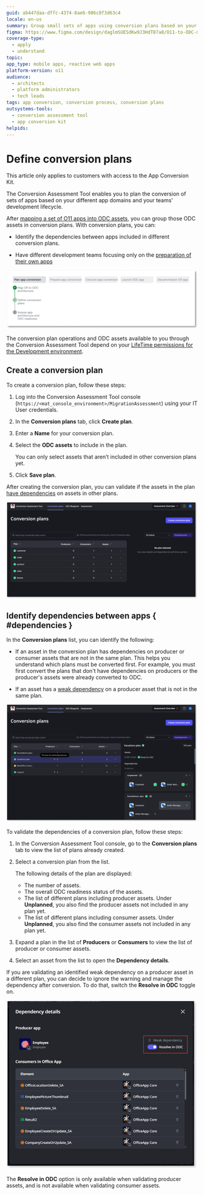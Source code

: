 ```yaml
---
guid: ab447daa-dffc-4374-8ae6-986c8f3d63c4
locale: en-us
summary: Group small sets of apps using conversion plans based on your different app domains.
figma: https://www.figma.com/design/daglmSUESdKw9J3HdT87a8/O11-to-ODC-migration?node-id=2655-1045
coverage-type:
  - apply
  - understand
topic: 
app_type: mobile apps, reactive web apps
platform-version: o11
audience:
  - architects
  - platform administrators
  - tech leads
tags: app conversion, conversion process, conversion plans
outsystems-tools:
  - conversion assessment tool
  - app conversion kit
helpids: 
---
```


# Define conversion plans

<div class="info" markdown="1">

This article only applies to customers with access to the App Conversion Kit.

</div>

The Conversion Assessment Tool enables you to plan the conversion of sets of apps based on your different app domains and your teams' development lifecycle.

After [mapping a set of O11 apps into ODC assets](plan-map-apps.md), you can group those ODC assets in conversion plans. With conversion plans, you can:

* Identify the dependencies between apps included in different conversion plans.

* Have different development teams focusing only on the [preparation of their own apps](../prepare/prep-intro.md)

![Diagram showing the Define conversion plans step in the conversion process.](images/prep-define-plans-diag.png "Define conversion plans")

<div class="info" markdown="1">

The conversion plan operations and ODC assets available to you through the Conversion Assessment Tool depend on your [LifeTime permissions for the Development environment](mat-permissions.md#plans).

</div>

## Create a conversion plan

To create a conversion plan, follow these steps:

1. Log into the Conversion Assessment Tool console (`https://<mat_console_environment>/MigrationAssessment`) using your IT User credentials.

1. In the **Conversion plans** tab, click **Create plan**.

1. Enter a **Name** for your conversion plan.

1. Select the **ODC assets** to include in the plan. 

    You can only select assets that aren’t included in other conversion plans yet.

1. Click **Save plan**.

After creating the conversion plan, you can validate if the assets in the plan [have dependencies](#dependencies) on assets in other plans.

![Conversion plan list in Conversion Assessment Tool.](images/migration-plan-list-at.png "Conversion plan list")

## Identify dependencies between apps { #dependencies }

In the **Conversion plans** list, you can identify the following:

* If an asset in the conversion plan has dependencies on producer or consumer assets that are not in the same plan. This helps you understand which plans must be converted first. For example, you must first convert the plans that don't have dependencies on producers or the producer's assets were already converted to ODC.

* If an asset has a [weak dependency](../../building-apps/reuse-and-refactor/strong-weak-dependencies.md#weak-dependencies) on a producer asset that is not in the same plan.

![Conversion plan details showing weak dependencies.](images/migration-plan-details-at.png "Conversion plan details")

To validate the dependencies of a conversion plan, follow these steps:

1. In the Conversion Assessment Tool console, go to the **Conversion plans** tab to view the list of plans already created.

1. Select a conversion plan from the list.

    The following details of the plan are displayed:

      * The number of assets.
      * The overall ODC readiness status of the assets.
      * The list of different plans including producer assets. Under **Unplanned**, you also find the producer assets not included in any plan yet.
      * The list of different plans including consumer assets. Under **Unplanned**, you also find the consumer assets not included in any plan yet.

1. Expand a plan in the list of **Producers** or **Consumers** to view the list of producer or consumer assets.

1. Select an asset from the list to open the **Dependency details**.

If you are validating an identified weak dependency on a producer asset in a different plan, you can decide to ignore the warning and manage the dependency after conversion. To do that, switch the **Resolve in ODC** toggle on.

![Dependency details with Resolve in ODC option.](images/migration-plan-dependency-details-at.png "Dependency details")

The **Resolve in ODC** option is only available when validating producer assets, and is not available when validating consumer assets.
